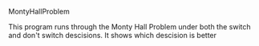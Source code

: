 MontyHallProblem

This program runs through the Monty Hall Problem under both the switch and don't switch descisions. It shows which descision is better
